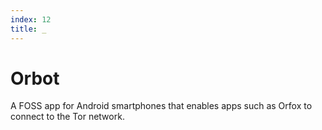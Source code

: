 ```yaml
---
index: 12
title: _
---
```

# Orbot

A FOSS app for Android smartphones that enables apps such as Orfox to connect to the Tor network.